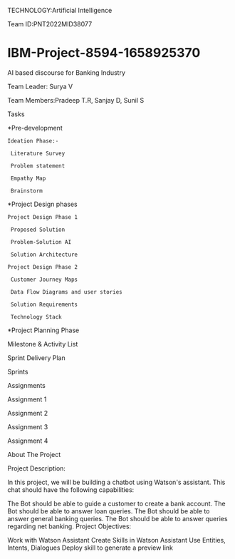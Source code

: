 TECHNOLOGY:Artificial Intelligence

Team ID:PNT2022MID38077

# IBM-Project-8594-1658925370

AI based discourse for Banking Industry

Team Leader: Surya V

Team Members:Pradeep T.R, Sanjay D, Sunil S

Tasks

*Pre-development

    Ideation Phase:-
 
     Literature Survey
 
     Problem statement
 
     Empathy Map
 
     Brainstorm
 
*Project Design phases
 
    Project Design Phase 1

     Proposed Solution
 
     Problem-Solution AI
 
     Solution Architecture
 
    Project Design Phase 2

     Customer Journey Maps
 
     Data Flow Diagrams and user stories
 
     Solution Requirements
 
     Technology Stack
 
*Project Planning Phase

  Milestone & Activity List
 
  Sprint Delivery Plan
 
  Sprints

Assignments

  Assignment 1
 
  Assignment 2
 
  Assignment 3
 
  Assignment 4
 
 
About The Project

Project Description:

In this project, we will be building a chatbot using Watson's assistant. This chat should have the following capabilities:

The Bot should be able to guide a customer to create a bank account.
The Bot should be able to answer loan queries.
The Bot should be able to answer general banking queries.
The Bot should be able to answer queries regarding net banking.
Project Objectives:

Work with Watson Assistant
Create Skills in Watson Assistant
Use Entities, Intents, Dialogues
Deploy skill to generate a preview link



